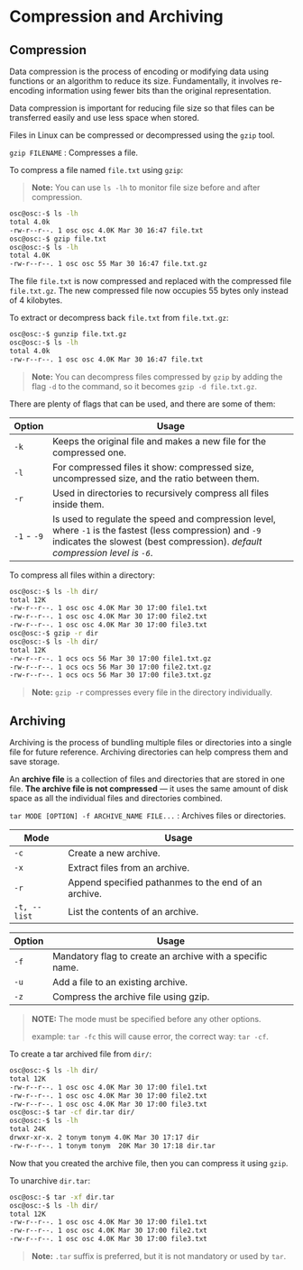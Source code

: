 # Compression and Archiving

## Compression

Data compression is the process of encoding or modifying data using functions or an algorithm to reduce its size. Fundamentally, it involves re-encoding information using fewer bits than the original representation.

Data compression is important for reducing file size so that files can be transferred easily and use less space when stored.

Files in Linux can be compressed or decompressed using the `gzip` tool.

`gzip FILENAME`
: Compresses a file.

To compress a file named `file.txt` using `gzip`:

> **Note:**  You can use `ls -lh` to monitor file size before and after compression.

```bash
osc@osc:-$ ls -lh
total 4.0k
-rw-r--r--. 1 osc osc 4.0K Mar 30 16:47 file.txt
osc@osc:-$ gzip file.txt
osc@osc:-$ ls -lh
total 4.0K
-rw-r--r--. 1 osc osc 55 Mar 30 16:47 file.txt.gz
```

The file `file.txt` is now compressed and replaced with the compressed file `file.txt.gz`. The new compressed file now occupies 55 bytes only instead of 4 kilobytes.

To extract or decompress back `file.txt` from `file.txt.gz`:

```bash
osc@osc:-$ gunzip file.txt.gz
osc@osc:-$ ls -lh
total 4.0k
-rw-r--r--. 1 osc osc 4.0K Mar 30 16:47 file.txt
```

> **Note:** You can decompress files compressed by `gzip` by adding the flag `-d` to the command, so it becomes `gzip -d file.txt.gz`.

There are plenty of flags that can be used, and there are some of them:

| Option | Usage |
|--------|-------|
| `-k` | Keeps the original file and makes a new file for the compressed one. |
| `-l` | For compressed files it show: compressed size, uncompressed size, and the ratio between them. |
| `-r` | Used in directories to recursively compress all files inside them. |
|`-1` - `-9` | Is used to regulate the speed and compression level, where `-1` is the fastest (less compression) and `-9` indicates the slowest (best compression). *default compression level is `-6`*.

To compress all files within a directory:

```bash
osc@osc:-$ ls -lh dir/
total 12K
-rw-r--r--. 1 osc osc 4.0K Mar 30 17:00 file1.txt
-rw-r--r--. 1 osc osc 4.0K Mar 30 17:00 file2.txt
-rw-r--r--. 1 osc osc 4.0K Mar 30 17:00 file3.txt
osc@osc:-$ gzip -r dir
osc@osc:-$ ls -lh dir/
total 12K
-rw-r--r--. 1 ocs ocs 56 Mar 30 17:00 file1.txt.gz
-rw-r--r--. 1 ocs ocs 56 Mar 30 17:00 file2.txt.gz
-rw-r--r--. 1 ocs ocs 56 Mar 30 17:00 file3.txt.gz
```

> **Note:** `gzip -r` compresses every file in the directory individually.

## Archiving

Archiving is the process of bundling multiple files or directories into a single file for future reference. Archiving directories can help compress them and save storage.

An **archive file** is a collection of files and directories that are stored in one file. **The archive file is not compressed** — it uses the same amount of disk space as all the individual files and directories combined.

`tar MODE [OPTION] -f ARCHIVE_NAME FILE...`
: Archives files or directories.

| Mode | Usage |
| ---- | ----- |
| `-c` | Create a new archive. |
| `-x` | Extract files from an archive. |
| `-r` | Append specified pathanmes to the end of an archive. |
| `-t, --list` | List the contents of an archive. |

| Option | Usage |
|--------|-------|
| `-f` | Mandatory flag to create an archive with a specific name. |
| `-u` | Add a file to an existing archive. |
| `-z` | Compress the archive file using gzip. |

> **NOTE:** The mode must be specified before any other options.
>
> example: `tar -fc` this will cause error, the correct way: `tar -cf`.

To create a tar archived file from `dir/`:

```bash
osc@osc:-$ ls -lh dir/
total 12K
-rw-r--r--. 1 osc osc 4.0K Mar 30 17:00 file1.txt
-rw-r--r--. 1 osc osc 4.0K Mar 30 17:00 file2.txt
-rw-r--r--. 1 osc osc 4.0K Mar 30 17:00 file3.txt
osc@osc:-$ tar -cf dir.tar dir/
osc@osc:-$ ls -lh
total 24K
drwxr-xr-x. 2 tonym tonym 4.0K Mar 30 17:17 dir
-rw-r--r--. 1 tonym tonym  20K Mar 30 17:18 dir.tar
```

Now that you created the archive file, then you can compress it using `gzip`.

To unarchive `dir.tar`:

```bash
osc@osc:-$ tar -xf dir.tar
osc@osc:-$ ls -lh dir/
total 12K
-rw-r--r--. 1 osc osc 4.0K Mar 30 17:00 file1.txt
-rw-r--r--. 1 osc osc 4.0K Mar 30 17:00 file2.txt
-rw-r--r--. 1 osc osc 4.0K Mar 30 17:00 file3.txt
```

> **Note:** `.tar` suffix is preferred, but it is not mandatory or used by `tar`.
